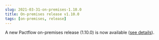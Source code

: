 ```yaml
---
slug: 2021-03-31-on-premises-1.10.0
title: On-premises release v1.10.0
tags: [on-premises, release]
---
```


A new Pactflow on-premises release (1.10.0) is now available ([see details](https://docs.pactflow.io/docs/on-premises/releases/1.10.0)).
